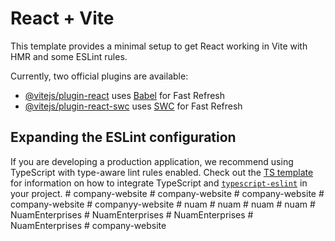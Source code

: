 # React + Vite

This template provides a minimal setup to get React working in Vite with HMR and some ESLint rules.

Currently, two official plugins are available:

- [@vitejs/plugin-react](https://github.com/vitejs/vite-plugin-react/blob/main/packages/plugin-react) uses [Babel](https://babeljs.io/) for Fast Refresh
- [@vitejs/plugin-react-swc](https://github.com/vitejs/vite-plugin-react/blob/main/packages/plugin-react-swc) uses [SWC](https://swc.rs/) for Fast Refresh

## Expanding the ESLint configuration

If you are developing a production application, we recommend using TypeScript with type-aware lint rules enabled. Check out the [TS template](https://github.com/vitejs/vite/tree/main/packages/create-vite/template-react-ts) for information on how to integrate TypeScript and [`typescript-eslint`](https://typescript-eslint.io) in your project.
#   c o m p a n y - w e b s i t e  
 #   c o m p a n y - w e b s i t e  
 #   c o m p a n y - w e b s i t e  
 #   c o m p a n y - w e b s i t e  
 #   c o m p a n y y - w e b s i t e  
 #   n u a m  
 #   n u a m  
 #   n u a m  
 #   n u a m  
 #   N u a m E n t e r p r i s e s  
 #   N u a m E n t e r p r i s e s  
 #   N u a m E n t e r p r i s e s  
 #   N u a m E n t e r p r i s e s  
 #   c o m p a n y - w e b s i t e  
 